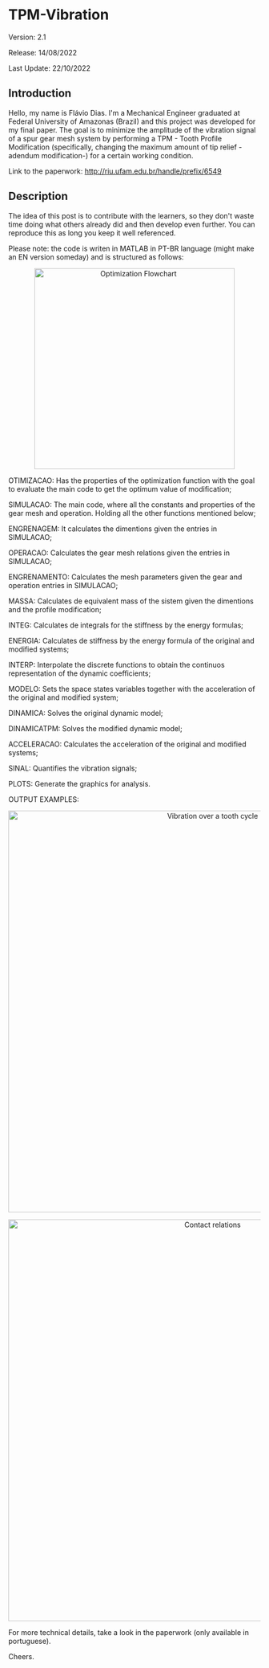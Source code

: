 # TPM-Vibration 
  Version: 2.1
  
  Release: 14/08/2022
  
  Last Update: 22/10/2022
   

## Introduction
  Hello, my name is Flávio Dias. I'm a Mechanical Engineer graduated at Federal University of Amazonas (Brazil) and this project was developed for my final paper. The goal is to minimize the amplitude of the vibration signal of a spur gear mesh system by performing a TPM - Tooth Profile Modification (specifically, changing the maximum amount of tip relief -adendum modification-) for a certain working condition.
  
  Link to the paperwork: http://riu.ufam.edu.br/handle/prefix/6549

## Description
  The idea of this post is to contribute with the learners, so they don't waste time doing what others already did and then develop even further. You can reproduce this as long you keep it well referenced.
  
  Please note: the code is writen in MATLAB in PT-BR language (might make an EN version someday) and is structured as follows:
  
  <p align="center">
  <img src="https://i.imgur.com/x1Hqzyq.jpg" alt="Optimization Flowchart" width="400" />
  </p>
  
  OTIMIZACAO: Has the properties of the optimization function with the goal to evaluate the main code to get the optimum value of modification;
  
  SIMULACAO: The main code, where all the constants and properties of the gear mesh and operation. Holding all the other functions mentioned below;
  
  ENGRENAGEM: It calculates the dimentions given the entries in SIMULACAO;
  
  OPERACAO: Calculates the gear mesh relations given the entries in SIMULACAO;
  
  ENGRENAMENTO: Calculates the mesh parameters given the gear and operation entries in SIMULACAO;
  
  MASSA: Calculates de equivalent mass of the sistem given the dimentions and the profile modification;
  
  INTEG: Calculates de integrals for the stiffness by the energy formulas;
  
  ENERGIA: Calculates de stiffness by the energy formula of the original and modified systems;
  
  INTERP: Interpolate the discrete functions to obtain the continuos representation of the dynamic coefficients;
  
  MODELO: Sets the space states variables together with the acceleration of the original and modified system;
  
  DINAMICA: Solves the original dynamic model;
  
  DINAMICATPM: Solves the modified dynamic model;
  
  ACCELERACAO: Calculates the acceleration of the original and modified systems;
  
  SINAL: Quantifies the vibration signals;
  
  PLOTS: Generate the graphics for analysis.
  
  
  
   
   
  OUTPUT EXAMPLES:
  
  <p align="center">
  <img src="https://i.imgur.com/24b0nM1.jpg" alt="Vibration over a tooth cycle" width="800" />
  </p>

  <p align="center">
  <img src="https://i.imgur.com/Qlf5hNn.jpg" alt="Contact relations" width="800" />
  </p>
  
  
  For more technical details, take a look in the paperwork (only available in portuguese).
  
  Cheers.

